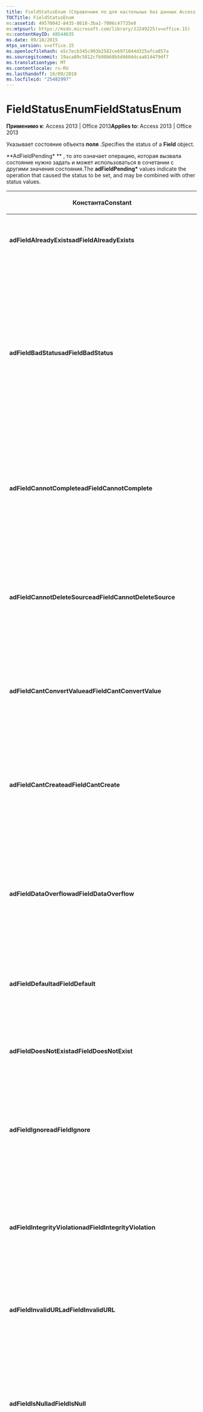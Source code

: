 ```yaml
---
title: FieldStatusEnum (Справочник по для настольных баз данных Access)
TOCTitle: FieldStatusEnum
ms:assetid: 49570042-8435-8618-3ba1-7006c47735e0
ms:mtpsurl: https://msdn.microsoft.com/library/JJ249225(v=office.15)
ms:contentKeyID: 48544635
ms.date: 09/18/2015
mtps_version: v=office.15
ms.openlocfilehash: e5c7ecb345c993b2582ce6971044d325afca857a
ms.sourcegitcommit: 19aca09c5812cfb98b68b5d4604dcaa814479df7
ms.translationtype: MT
ms.contentlocale: ru-RU
ms.lasthandoff: 10/09/2018
ms.locfileid: "25482997"
---
```

# <a name="fieldstatusenum"></a><span data-ttu-id="72e69-102">FieldStatusEnum</span><span class="sxs-lookup"><span data-stu-id="72e69-102">FieldStatusEnum</span></span>


<span data-ttu-id="72e69-103">**Применимо к**: Access 2013 | Office 2013</span><span class="sxs-lookup"><span data-stu-id="72e69-103">**Applies to**: Access 2013 | Office 2013</span></span>

<span data-ttu-id="72e69-104">Указывает состояние объекта **поля** .</span><span class="sxs-lookup"><span data-stu-id="72e69-104">Specifies the status of a **Field** object.</span></span>

<span data-ttu-id="72e69-105">\*\*AdFieldPending\* \*\* , то это означает операцию, которая вызвала состояние нужно задать и может использоваться в сочетании с другими значения состояния.</span><span class="sxs-lookup"><span data-stu-id="72e69-105">The **adFieldPending\*** values indicate the operation that caused the status to be set, and may be combined with other status values.</span></span>

<table>
<colgroup>
<col style="width: 33%" />
<col style="width: 33%" />
<col style="width: 33%" />
</colgroup>
<thead>
<tr class="header">
<th><p><span data-ttu-id="72e69-106">Константа</span><span class="sxs-lookup"><span data-stu-id="72e69-106">Constant</span></span></p></th>
<th><p><span data-ttu-id="72e69-107">Значение</span><span class="sxs-lookup"><span data-stu-id="72e69-107">Value</span></span></p></th>
<th><p><span data-ttu-id="72e69-108">Описание</span><span class="sxs-lookup"><span data-stu-id="72e69-108">Description</span></span></p></th>
</tr>
</thead>
<tbody>
<tr class="odd">
<td><p><span data-ttu-id="72e69-109"><strong>adFieldAlreadyExists</strong></span><span class="sxs-lookup"><span data-stu-id="72e69-109"><strong>adFieldAlreadyExists</strong></span></span></p></td>
<td><p><span data-ttu-id="72e69-110">26</span><span class="sxs-lookup"><span data-stu-id="72e69-110">26</span></span></p></td>
<td><p><span data-ttu-id="72e69-111">Указывает, что указанного поля уже существует.</span><span class="sxs-lookup"><span data-stu-id="72e69-111">Indicates that the specified field already exists.</span></span></p></td>
</tr>
<tr class="even">
<td><p><span data-ttu-id="72e69-112"><strong>adFieldBadStatus</strong></span><span class="sxs-lookup"><span data-stu-id="72e69-112"><strong>adFieldBadStatus</strong></span></span></p></td>
<td><p><span data-ttu-id="72e69-113">12</span><span class="sxs-lookup"><span data-stu-id="72e69-113">12</span></span></p></td>
<td><p><span data-ttu-id="72e69-114">Указывает, что значение недопустимый статус был отправлен ADO для поставщика OLE DB.</span><span class="sxs-lookup"><span data-stu-id="72e69-114">Indicates that an invalid status value was sent from ADO to the OLE DB provider.</span></span> <span data-ttu-id="72e69-115">Возможные причины OLE DB 1.0 или 1.1 поставщика или неправильное сочетание <a href="value-property-ado.md">значения</a> и <a href="status-property-ado-field.md">состояние</a>.</span><span class="sxs-lookup"><span data-stu-id="72e69-115">Possible causes include an OLE DB 1.0 or 1.1 provider, or an improper combination of <a href="value-property-ado.md">Value</a> and <a href="status-property-ado-field.md">Status</a>.</span></span></p></td>
</tr>
<tr class="odd">
<td><p><span data-ttu-id="72e69-116"><strong>adFieldCannotComplete</strong></span><span class="sxs-lookup"><span data-stu-id="72e69-116"><strong>adFieldCannotComplete</strong></span></span></p></td>
<td><p><span data-ttu-id="72e69-117">20</span><span class="sxs-lookup"><span data-stu-id="72e69-117">20</span></span></p></td>
<td><p><span data-ttu-id="72e69-118">Указывает, что сервер URL-адрес, указанный с <a href="source-property-ado-record.md">источника</a> не удалось завершить операцию.</span><span class="sxs-lookup"><span data-stu-id="72e69-118">Indicates that the server of the URL specified by <a href="source-property-ado-record.md">Source</a> could not complete the operation.</span></span></p></td>
</tr>
<tr class="even">
<td><p><span data-ttu-id="72e69-119"><strong>adFieldCannotDeleteSource</strong></span><span class="sxs-lookup"><span data-stu-id="72e69-119"><strong>adFieldCannotDeleteSource</strong></span></span></p></td>
<td><p><span data-ttu-id="72e69-120">23</span><span class="sxs-lookup"><span data-stu-id="72e69-120">23</span></span></p></td>
<td><p><span data-ttu-id="72e69-121">Указывает, что во время операции перемещения дерево или поддерево был перемещен в новое место, но не удалось удалить источник.</span><span class="sxs-lookup"><span data-stu-id="72e69-121">Indicates that during a move operation, a tree or subtree was moved to a new location, but the source could not be deleted.</span></span></p></td>
</tr>
<tr class="odd">
<td><p><span data-ttu-id="72e69-122"><strong>adFieldCantConvertValue</strong></span><span class="sxs-lookup"><span data-stu-id="72e69-122"><strong>adFieldCantConvertValue</strong></span></span></p></td>
<td><p><span data-ttu-id="72e69-123">2</span><span class="sxs-lookup"><span data-stu-id="72e69-123">2</span></span></p></td>
<td><p><span data-ttu-id="72e69-124">Указывает поля извлекается или хранятся без потери данных.</span><span class="sxs-lookup"><span data-stu-id="72e69-124">Indicates that the field cannot be retrieved or stored without loss of data.</span></span></p></td>
</tr>
<tr class="even">
<td><p><span data-ttu-id="72e69-125"><strong>adFieldCantCreate</strong></span><span class="sxs-lookup"><span data-stu-id="72e69-125"><strong>adFieldCantCreate</strong></span></span></p></td>
<td><p><span data-ttu-id="72e69-126">7</span><span class="sxs-lookup"><span data-stu-id="72e69-126">7</span></span></p></td>
<td><p><span data-ttu-id="72e69-127">Указывает, что поле не удается добавить так как поставщик превысила ограничение (например, допустимое число полей).</span><span class="sxs-lookup"><span data-stu-id="72e69-127">Indicates that the field could not be added because the provider exceeded a limitation (such as the number of fields allowed).</span></span></p></td>
</tr>
<tr class="odd">
<td><p><span data-ttu-id="72e69-128"><strong>adFieldDataOverflow</strong></span><span class="sxs-lookup"><span data-stu-id="72e69-128"><strong>adFieldDataOverflow</strong></span></span></p></td>
<td><p><span data-ttu-id="72e69-129">6</span><span class="sxs-lookup"><span data-stu-id="72e69-129">6</span></span></p></td>
<td><p><span data-ttu-id="72e69-130">Указывает, что данные, возвращаемые от поставщика переполнена тип данных поля.</span><span class="sxs-lookup"><span data-stu-id="72e69-130">Indicates that the data returned from the provider overflowed the data type of the field.</span></span></p></td>
</tr>
<tr class="even">
<td><p><span data-ttu-id="72e69-131"><strong>adFieldDefault</strong></span><span class="sxs-lookup"><span data-stu-id="72e69-131"><strong>adFieldDefault</strong></span></span></p></td>
<td><p><span data-ttu-id="72e69-132">13</span><span class="sxs-lookup"><span data-stu-id="72e69-132">13</span></span></p></td>
<td><p><span data-ttu-id="72e69-133">Указывает, что значение по умолчанию для поля было использовано при задании данных.</span><span class="sxs-lookup"><span data-stu-id="72e69-133">Indicates that the default value for the field was used when setting data.</span></span></p></td>
</tr>
<tr class="odd">
<td><p><span data-ttu-id="72e69-134"><strong>adFieldDoesNotExist</strong></span><span class="sxs-lookup"><span data-stu-id="72e69-134"><strong>adFieldDoesNotExist</strong></span></span></p></td>
<td><p><span data-ttu-id="72e69-135">16</span><span class="sxs-lookup"><span data-stu-id="72e69-135">16</span></span></p></td>
<td><p><span data-ttu-id="72e69-136">Указывает, что поле не существует.</span><span class="sxs-lookup"><span data-stu-id="72e69-136">Indicates that the field specified does not exist.</span></span></p></td>
</tr>
<tr class="even">
<td><p><span data-ttu-id="72e69-137"><strong>adFieldIgnore</strong></span><span class="sxs-lookup"><span data-stu-id="72e69-137"><strong>adFieldIgnore</strong></span></span></p></td>
<td><p><span data-ttu-id="72e69-138">15</span><span class="sxs-lookup"><span data-stu-id="72e69-138">15</span></span></p></td>
<td><p><span data-ttu-id="72e69-139">Указывает, что это поле была пропущена при значения параметра данных в источнике.</span><span class="sxs-lookup"><span data-stu-id="72e69-139">Indicates that this field was skipped when setting data values in the source.</span></span> <span data-ttu-id="72e69-140">Поставщик значение Нет.</span><span class="sxs-lookup"><span data-stu-id="72e69-140">The provider set no value.</span></span></p></td>
</tr>
<tr class="odd">
<td><p><span data-ttu-id="72e69-141"><strong>adFieldIntegrityViolation</strong></span><span class="sxs-lookup"><span data-stu-id="72e69-141"><strong>adFieldIntegrityViolation</strong></span></span></p></td>
<td><p><span data-ttu-id="72e69-142">10</span><span class="sxs-lookup"><span data-stu-id="72e69-142">10</span></span></p></td>
<td><p><span data-ttu-id="72e69-143">Указывает, что поле нельзя изменить, так как они вычисляемые или производные сущности.</span><span class="sxs-lookup"><span data-stu-id="72e69-143">Indicates that the field cannot be modified because it is a calculated or derived entity.</span></span></p></td>
</tr>
<tr class="even">
<td><p><span data-ttu-id="72e69-144"><strong>adFieldInvalidURL</strong></span><span class="sxs-lookup"><span data-stu-id="72e69-144"><strong>adFieldInvalidURL</strong></span></span></p></td>
<td><p><span data-ttu-id="72e69-145">17</span><span class="sxs-lookup"><span data-stu-id="72e69-145">17</span></span></p></td>
<td><p><span data-ttu-id="72e69-146">Указывает, что URL-адрес источника данных содержит недопустимые символы.</span><span class="sxs-lookup"><span data-stu-id="72e69-146">Indicates that the data source URL contains invalid characters.</span></span></p></td>
</tr>
<tr class="odd">
<td><p><span data-ttu-id="72e69-147"><strong>adFieldIsNull</strong></span><span class="sxs-lookup"><span data-stu-id="72e69-147"><strong>adFieldIsNull</strong></span></span></p></td>
<td><p><span data-ttu-id="72e69-148">3</span><span class="sxs-lookup"><span data-stu-id="72e69-148">3</span></span></p></td>
<td><p><span data-ttu-id="72e69-149">Указывает, что поставщик возвращаемое значение типа VARIANT типа VT_NULL и поле не является пустым.</span><span class="sxs-lookup"><span data-stu-id="72e69-149">Indicates that the provider returned a VARIANT value of type VT_NULL and that the field is not empty.</span></span></p></td>
</tr>
<tr class="even">
<td><p><span data-ttu-id="72e69-150"><strong>adFieldOK</strong></span><span class="sxs-lookup"><span data-stu-id="72e69-150"><strong>adFieldOK</strong></span></span></p></td>
<td><p><span data-ttu-id="72e69-151">0</span><span class="sxs-lookup"><span data-stu-id="72e69-151">0</span></span></p></td>
<td><p><span data-ttu-id="72e69-152">Значение, используемое по умолчанию.</span><span class="sxs-lookup"><span data-stu-id="72e69-152">Default.</span></span> <span data-ttu-id="72e69-153">Указывает, что поле было успешно добавлено или удалено.</span><span class="sxs-lookup"><span data-stu-id="72e69-153">Indicates that the field was successfully added or deleted.</span></span></p></td>
</tr>
<tr class="odd">
<td><p><span data-ttu-id="72e69-154"><strong>adFieldOutOfSpace</strong></span><span class="sxs-lookup"><span data-stu-id="72e69-154"><strong>adFieldOutOfSpace</strong></span></span></p></td>
<td><p><span data-ttu-id="72e69-155">22</span><span class="sxs-lookup"><span data-stu-id="72e69-155">22</span></span></p></td>
<td><p><span data-ttu-id="72e69-156">Указывает, что поставщик не удается получить достаточно дискового пространства для выполнения перемещения или копирования операции.</span><span class="sxs-lookup"><span data-stu-id="72e69-156">Indicates that the provider is unable to obtain enough storage space to complete a move or copy operation.</span></span></p></td>
</tr>
<tr class="even">
<td><p><span data-ttu-id="72e69-157"><strong>adFieldPendingChange</strong></span><span class="sxs-lookup"><span data-stu-id="72e69-157"><strong>adFieldPendingChange</strong></span></span></p></td>
<td><p><span data-ttu-id="72e69-158">0x40000</span><span class="sxs-lookup"><span data-stu-id="72e69-158">0x40000</span></span></p></td>
<td><p><span data-ttu-id="72e69-159">Указывает, что поле удаленного и затем повторно добавлена, возможно, с другой тип данных, либо, что значение поля, который ранее нахождения в состоянии adFieldOK был изменен.</span><span class="sxs-lookup"><span data-stu-id="72e69-159">Indicates either that the field has been deleted and then re-added, perhaps with a different data type, or that the value of the field that previously had a status of adFieldOK has changed.</span></span> <span data-ttu-id="72e69-160">После вызова метода <a href="update-method-ado.md">Update</a> окончательной форме поле будет изменять коллекции <a href="fields-collection-ado.md">полей</a> .</span><span class="sxs-lookup"><span data-stu-id="72e69-160">The final form of the field will modify the <a href="fields-collection-ado.md">Fields</a> collection after the <a href="update-method-ado.md">Update</a> method is called.</span></span></p></td>
</tr>
<tr class="odd">
<td><p><span data-ttu-id="72e69-161"><strong>adFieldPendingDelete</strong></span><span class="sxs-lookup"><span data-stu-id="72e69-161"><strong>adFieldPendingDelete</strong></span></span></p></td>
<td><p><span data-ttu-id="72e69-162">0x20000</span><span class="sxs-lookup"><span data-stu-id="72e69-162">0x20000</span></span></p></td>
<td><p><span data-ttu-id="72e69-163">Указывает, что операция <strong>удаления</strong> привело состояние должно быть задано.</span><span class="sxs-lookup"><span data-stu-id="72e69-163">Indicates that the <strong>Delete</strong> operation caused the status to be set.</span></span> <span data-ttu-id="72e69-164">Поле был помечен для удаления из коллекции <strong>полей</strong> после вызова метода <strong>Update</strong> .</span><span class="sxs-lookup"><span data-stu-id="72e69-164">The field has been marked for deletion from the <strong>Fields</strong> collection after the <strong>Update</strong> method is called.</span></span></p></td>
</tr>
<tr class="even">
<td><p><span data-ttu-id="72e69-165"><strong>adFieldPendingInsert</strong></span><span class="sxs-lookup"><span data-stu-id="72e69-165"><strong>adFieldPendingInsert</strong></span></span></p></td>
<td><p><span data-ttu-id="72e69-166">0x10000</span><span class="sxs-lookup"><span data-stu-id="72e69-166">0x10000</span></span></p></td>
<td><p><span data-ttu-id="72e69-167">Указывает, что операции <strong>добавления</strong> привело состояние должно быть задано.</span><span class="sxs-lookup"><span data-stu-id="72e69-167">Indicates that the <strong>Append</strong> operation caused the status to be set.</span></span> <span data-ttu-id="72e69-168">В <strong>поле</strong> был помечен для добавления в коллекцию <strong>полей</strong> после вызова метода <strong>Update</strong> .</span><span class="sxs-lookup"><span data-stu-id="72e69-168">The <strong>Field</strong> has been marked to be added to the <strong>Fields</strong> collection after the <strong>Update</strong> method is called.</span></span></p></td>
</tr>
<tr class="odd">
<td><p><span data-ttu-id="72e69-169"><strong>adFieldPendingUnknown</strong></span><span class="sxs-lookup"><span data-stu-id="72e69-169"><strong>adFieldPendingUnknown</strong></span></span></p></td>
<td><p><span data-ttu-id="72e69-170">0x80000</span><span class="sxs-lookup"><span data-stu-id="72e69-170">0x80000</span></span></p></td>
<td><p><span data-ttu-id="72e69-171">Указывает, что поставщик может определить, какие вызвало поле Состояние операции должно быть задано.</span><span class="sxs-lookup"><span data-stu-id="72e69-171">Indicates that the provider cannot determine what operation caused field status to be set.</span></span></p></td>
</tr>
<tr class="even">
<td><p><span data-ttu-id="72e69-172"><strong>adFieldPendingUnknownDelete</strong></span><span class="sxs-lookup"><span data-stu-id="72e69-172"><strong>adFieldPendingUnknownDelete</strong></span></span></p></td>
<td><p><span data-ttu-id="72e69-173">0x100000</span><span class="sxs-lookup"><span data-stu-id="72e69-173">0x100000</span></span></p></td>
<td><p><span data-ttu-id="72e69-174">Указывает, что поставщик не может определить, какие операции, возникающие состояние поля должно быть задано и что поля будут удалены из коллекции <strong>полей</strong> , после вызова метода <strong>Update</strong> .</span><span class="sxs-lookup"><span data-stu-id="72e69-174">Indicates that the provider cannot determine what operation caused field status to be set, and that the field will be deleted from the <strong>Fields</strong> collection after the <strong>Update</strong> method is called.</span></span></p></td>
</tr>
<tr class="odd">
<td><p><span data-ttu-id="72e69-175"><strong>adFieldPermissionDenied</strong></span><span class="sxs-lookup"><span data-stu-id="72e69-175"><strong>adFieldPermissionDenied</strong></span></span></p></td>
<td><p><span data-ttu-id="72e69-176">9</span><span class="sxs-lookup"><span data-stu-id="72e69-176">9</span></span></p></td>
<td><p><span data-ttu-id="72e69-177">Указывает, что поле нельзя изменить, так как оно определяется только для чтения.</span><span class="sxs-lookup"><span data-stu-id="72e69-177">Indicates that the field cannot be modified because it is defined as read-only.</span></span></p></td>
</tr>
<tr class="even">
<td><p><span data-ttu-id="72e69-178"><strong>adFieldReadOnly</strong></span><span class="sxs-lookup"><span data-stu-id="72e69-178"><strong>adFieldReadOnly</strong></span></span></p></td>
<td><p><span data-ttu-id="72e69-179">24</span><span class="sxs-lookup"><span data-stu-id="72e69-179">24</span></span></p></td>
<td><p><span data-ttu-id="72e69-180">Указывает, что поля в источнике данных только для чтения.</span><span class="sxs-lookup"><span data-stu-id="72e69-180">Indicates that the field in the data source is defined as read-only.</span></span></p></td>
</tr>
<tr class="odd">
<td><p><span data-ttu-id="72e69-181"><strong>adFieldResourceExists</strong></span><span class="sxs-lookup"><span data-stu-id="72e69-181"><strong>adFieldResourceExists</strong></span></span></p></td>
<td><p><span data-ttu-id="72e69-182">19</span><span class="sxs-lookup"><span data-stu-id="72e69-182">19</span></span></p></td>
<td><p><span data-ttu-id="72e69-183">Указывает, что поставщик не удалось выполнить операцию, поскольку объект уже существует в URL-адрес конечного и не удается перезаписать объекта.</span><span class="sxs-lookup"><span data-stu-id="72e69-183">Indicates that the provider was unable to perform the operation because an object already exists at the destination URL and it is not able to overwrite the object.</span></span></p></td>
</tr>
<tr class="even">
<td><p><span data-ttu-id="72e69-184"><strong>adFieldResourceLocked</strong></span><span class="sxs-lookup"><span data-stu-id="72e69-184"><strong>adFieldResourceLocked</strong></span></span></p></td>
<td><p><span data-ttu-id="72e69-185">18</span><span class="sxs-lookup"><span data-stu-id="72e69-185">18</span></span></p></td>
<td><p><span data-ttu-id="72e69-186">Указывает, что поставщик не удалось выполнить операцию, так как источник данных заблокирован один или несколько других приложений или процессом.</span><span class="sxs-lookup"><span data-stu-id="72e69-186">Indicates that the provider was unable to perform the operation because the data source is locked by one or more other application or process.</span></span></p></td>
</tr>
<tr class="odd">
<td><p><span data-ttu-id="72e69-187"><strong>adFieldResourceOutOfScope</strong></span><span class="sxs-lookup"><span data-stu-id="72e69-187"><strong>adFieldResourceOutOfScope</strong></span></span></p></td>
<td><p><span data-ttu-id="72e69-188">25</span><span class="sxs-lookup"><span data-stu-id="72e69-188">25</span></span></p></td>
<td><p><span data-ttu-id="72e69-189">Указывает, что URL-адрес источника и назначения выходят за рамки текущей записи.</span><span class="sxs-lookup"><span data-stu-id="72e69-189">Indicates that a source or destination URL is outside the scope of the current record.</span></span></p></td>
</tr>
<tr class="even">
<td><p><span data-ttu-id="72e69-190"><strong>adFieldSchemaViolation</strong></span><span class="sxs-lookup"><span data-stu-id="72e69-190"><strong>adFieldSchemaViolation</strong></span></span></p></td>
<td><p><span data-ttu-id="72e69-191">11</span><span class="sxs-lookup"><span data-stu-id="72e69-191">11</span></span></p></td>
<td><p><span data-ttu-id="72e69-192">Указывает, что значение нарушает ограничения схемы источника данных для поля.</span><span class="sxs-lookup"><span data-stu-id="72e69-192">Indicates that the value violated the data source schema constraint for the field.</span></span></p></td>
</tr>
<tr class="odd">
<td><p><span data-ttu-id="72e69-193"><strong>adFieldSignMismatch</strong></span><span class="sxs-lookup"><span data-stu-id="72e69-193"><strong>adFieldSignMismatch</strong></span></span></p></td>
<td><p><span data-ttu-id="72e69-194">5</span><span class="sxs-lookup"><span data-stu-id="72e69-194">5</span></span></p></td>
<td><p><span data-ttu-id="72e69-195">Указывает, что подписанных данных значение, возвращаемое поставщиком, но тип данных значения поля ADO не был подписан.</span><span class="sxs-lookup"><span data-stu-id="72e69-195">Indicates that data value returned by the provider was signed but the data type of the ADO field value was unsigned.</span></span></p></td>
</tr>
<tr class="even">
<td><p><span data-ttu-id="72e69-196"><strong>adFieldTruncated</strong></span><span class="sxs-lookup"><span data-stu-id="72e69-196"><strong>adFieldTruncated</strong></span></span></p></td>
<td><p><span data-ttu-id="72e69-197">4</span><span class="sxs-lookup"><span data-stu-id="72e69-197">4</span></span></p></td>
<td><p><span data-ttu-id="72e69-198">Указывает, что данные переменной длины усечено при чтении из источника данных.</span><span class="sxs-lookup"><span data-stu-id="72e69-198">Indicates that variable-length data was truncated when reading from the data source.</span></span></p></td>
</tr>
<tr class="odd">
<td><p><span data-ttu-id="72e69-199"><strong>adFieldUnavailable</strong></span><span class="sxs-lookup"><span data-stu-id="72e69-199"><strong>adFieldUnavailable</strong></span></span></p></td>
<td><p><span data-ttu-id="72e69-200">8</span><span class="sxs-lookup"><span data-stu-id="72e69-200">8</span></span></p></td>
<td><p><span data-ttu-id="72e69-201">Указывает, что поставщик не удается определить значение при чтении из источника данных.</span><span class="sxs-lookup"><span data-stu-id="72e69-201">Indicates that the provider could not determine the value when reading from the data source.</span></span> <span data-ttu-id="72e69-202">Например строку только что был создан, значение по умолчанию для столбца были недоступны и новое значение было еще не был указан.</span><span class="sxs-lookup"><span data-stu-id="72e69-202">For example, the row was just created, the default value for the column was not available, and a new value had not yet been specified.</span></span></p></td>
</tr>
<tr class="even">
<td><p><span data-ttu-id="72e69-203"><strong>adFieldVolumeNotFound</strong></span><span class="sxs-lookup"><span data-stu-id="72e69-203"><strong>adFieldVolumeNotFound</strong></span></span></p></td>
<td><p><span data-ttu-id="72e69-204">21</span><span class="sxs-lookup"><span data-stu-id="72e69-204">21</span></span></p></td>
<td><p><span data-ttu-id="72e69-205">Указывает, что поставщик не удается найти тома хранилища, указанный в параметре URL-адрес.</span><span class="sxs-lookup"><span data-stu-id="72e69-205">Indicates that the provider is unable to locate the storage volume indicated by the URL.</span></span></p></td>
</tr>
</tbody>
</table>


<span data-ttu-id="72e69-206">**Эквивалент ADO/WFC**</span><span class="sxs-lookup"><span data-stu-id="72e69-206">**ADO/WFC Equivalent**</span></span>

<span data-ttu-id="72e69-207">Эти константы нет ADO/WFC эквивалентами.</span><span class="sxs-lookup"><span data-stu-id="72e69-207">These constants do not have ADO/WFC equivalents.</span></span>


